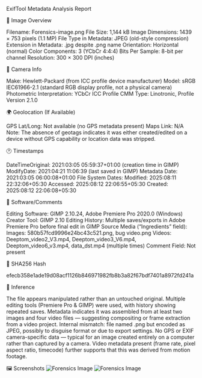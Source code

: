 ExifTool Metadata Analysis Report

 🔎 Image Overview
 
Filename: Forensics-image.png
File Size: 1,144 kB
Image Dimensions: 1439 × 753 pixels (1.1 MP)
File Type in Metadata: JPEG (old-style compression)
Extension in Metadata: .jpg despite .png name
Orientation: Horizontal (normal)
Color Components: 3 (YCbCr 4:4:4)
Bits Per Sample: 8-bit per channel
Resolution: 300 × 300 DPI (inches)

📸 Camera Info

Make: Hewlett-Packard (from ICC profile device manufacturer)
Model: sRGB IEC61966-2.1 (standard RGB display profile, not a physical camera)
Photometric Interpretation: YCbCr
ICC Profile CMM Type: Linotronic, Profile Version 2.1.0

🌍 Geolocation (If Available)

GPS Lat/Long: Not available (no GPS metadata present)
Maps Link: N/A
Note: The absence of geotags indicates it was either created/edited on a device without GPS capability or location data was stripped.

🕐 Timestamps

DateTimeOriginal: 2021:03:05 05:59:37+01:00 (creation time in GIMP)
ModifyDate: 2021:04:21 11:06:39 (last saved in GIMP)
Metadata Date: 2021:03:05 06:00:08+01:00
File System Dates:
Modified: 2025:08:11 22:32:06+05:30
Accessed: 2025:08:12 22:06:55+05:30
Created: 2025:08:12 22:06:08+05:30

📝 Software/Comments

Editing Software: GIMP 2.10.24, Adobe Premiere Pro 2020.0 (Windows)
Creator Tool: GIMP 2.10
Editing History: Multiple saves/exports in Adobe Premiere Pro before final edit in GIMP
Source Media (“Ingredients” field):
Images: 580b57fcd9996e24bc43c521.png, bug video.png
Videos: Deeptom_video2_V3.mp4, Deeptom_video3_V6.mp4, Deeptom_video6_v3.mp4, data_dst.mp4 (multiple times)
Comment Field: Not present

🔐 SHA256 Hash

efecb358e1ade19d08acf1126b846971982fb8b3a82f67bdf7401a8972fd241a

🧠 Inference

The file appears manipulated rather than an untouched original.
Multiple editing tools (Premiere Pro & GIMP) were used, with history showing repeated saves.
Metadata indicates it was assembled from at least two images and four video files — suggesting compositing or frame extraction from a video project.
Internal mismatch: file named .png but encoded as JPEG, possibly to disguise format or due to export settings.
No GPS or EXIF camera-specific data — typical for an image created entirely on a computer rather than captured by a camera.
Video metadata present (frame rate, pixel aspect ratio, timecode) further supports that this was derived from motion footage.


🖼️ Screenshots
![Forensics Image](Screenshot1.png)
![Forensics Image](Screenshot2.png)









